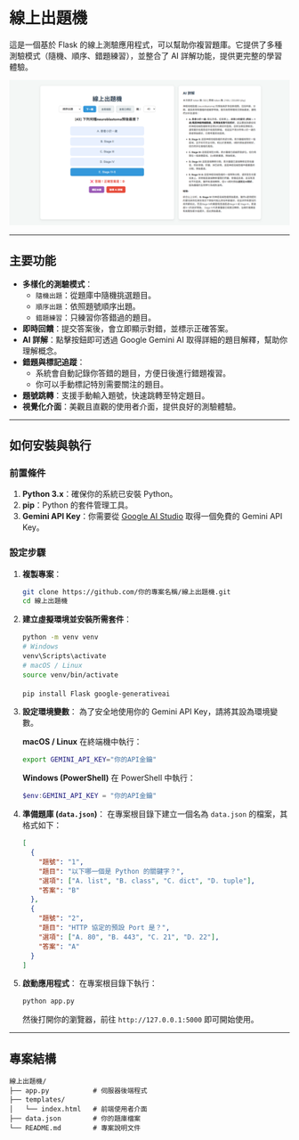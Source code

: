 # 線上出題機

這是一個基於 Flask 的線上測驗應用程式，可以幫助你複習題庫。它提供了多種測驗模式（隨機、順序、錯題練習），並整合了 AI 詳解功能，提供更完整的學習體驗。

![](qbank_full.png)

-----

## 主要功能

  * **多樣化的測驗模式**：
      * `隨機出題`：從題庫中隨機挑選題目。
      * `順序出題`：依照題號順序出題。
      * `錯題練習`：只練習你答錯過的題目。
  * **即時回饋**：提交答案後，會立即顯示對錯，並標示正確答案。
  * **AI 詳解**：點擊按鈕即可透過 Google Gemini AI 取得詳細的題目解釋，幫助你理解概念。
  * **錯題與標記追蹤**：
      * 系統會自動記錄你答錯的題目，方便日後進行錯題複習。
      * 你可以手動標記特別需要關注的題目。
  * **題號跳轉**：支援手動輸入題號，快速跳轉至特定題目。
  * **視覺化介面**：美觀且直觀的使用者介面，提供良好的測驗體驗。

-----

## 如何安裝與執行

### 前置條件

1.  **Python 3.x**：確保你的系統已安裝 Python。
2.  **pip**：Python 的套件管理工具。
3.  **Gemini API Key**：你需要從 [Google AI Studio](https://aistudio.google.com/app/apikey) 取得一個免費的 Gemini API Key。

### 設定步驟

1.  **複製專案**：

    ```bash
    git clone https://github.com/你的專案名稱/線上出題機.git
    cd 線上出題機
    ```

2.  **建立虛擬環境並安裝所需套件**：

    ```bash
    python -m venv venv
    # Windows
    venv\Scripts\activate
    # macOS / Linux
    source venv/bin/activate

    pip install Flask google-generativeai
    ```

3.  **設定環境變數**：
    為了安全地使用你的 Gemini API Key，請將其設為環境變數。

    **macOS / Linux**
    在終端機中執行：

    ```bash
    export GEMINI_API_KEY="你的API金鑰"
    ```

    **Windows (PowerShell)**
    在 PowerShell 中執行：

    ```powershell
    $env:GEMINI_API_KEY = "你的API金鑰"
    ```

4.  **準備題庫 (`data.json`)**：
    在專案根目錄下建立一個名為 `data.json` 的檔案，其格式如下：

    ```json
    [
      {
        "題號": "1",
        "題目": "以下哪一個是 Python 的關鍵字？",
        "選項": ["A. list", "B. class", "C. dict", "D. tuple"],
        "答案": "B"
      },
      {
        "題號": "2",
        "題目": "HTTP 協定的預設 Port 是？",
        "選項": ["A. 80", "B. 443", "C. 21", "D. 22"],
        "答案": "A"
      }
    ]
    ```

5.  **啟動應用程式**：
    在專案根目錄下執行：

    ```bash
    python app.py
    ```

    然後打開你的瀏覽器，前往 `http://127.0.0.1:5000` 即可開始使用。

-----

## 專案結構

```
線上出題機/
├── app.py           # 伺服器後端程式
├── templates/
│   └── index.html   # 前端使用者介面
├── data.json        # 你的題庫檔案
└── README.md        # 專案說明文件
```
